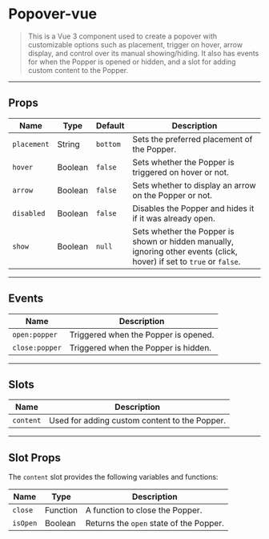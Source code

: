 # Popover-vue


>This is a Vue 3 component used to create a popover with customizable options such as placement, trigger on hover, arrow display, and control over its manual showing/hiding. It also has events for when the Popper is opened or hidden, and a slot for adding custom content to the Popper.

---

## Props

| Name               | Type     | Default | Description                                                                                               |
| ------------------ | -------- | ------- | --------------------------------------------------------------------------------------------------------- |
| `placement`        | String   | `bottom` | Sets the preferred placement of the Popper.                                                               |
| `hover`            | Boolean  | `false` | Sets whether the Popper is triggered on hover or not.                                                     |
| `arrow`            | Boolean  | `false` | Sets whether to display an arrow on the Popper or not.                                                     |
| `disabled`         | Boolean  | `false` | Disables the Popper and hides it if it was already open.                                                   |
| `show`             | Boolean  | `null`  | Sets whether the Popper is shown or hidden manually, ignoring other events (click, hover) if set to `true` or `false`. |

---

## Events

| Name           | Description               |
| -------------- | ------------------------- |
| `open:popper`  | Triggered when the Popper is opened. |
| `close:popper` | Triggered when the Popper is hidden. |

---

## Slots

| Name      | Description            |
| --------- | ---------------------- |
| `content` | Used for adding custom content to the Popper. |

---

## Slot Props

The `content` slot provides the following variables and functions:

| Name     | Type     | Description                            |
| -------- | -------- | -------------------------------------- |
| `close`  | Function | A function to close the Popper.        |
| `isOpen` | Boolean  | Returns the `open` state of the Popper. |
